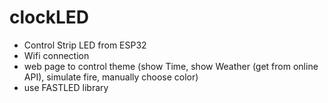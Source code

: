# clockLED


* Control Strip LED from ESP32
* Wifi connection
* web page to control theme (show Time, show Weather (get from online API), simulate fire, manually choose color)
* use FASTLED library

